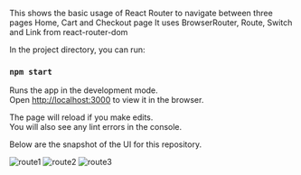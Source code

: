 This shows the basic usage of React Router to navigate between three pages Home, Cart and Checkout page
It uses BrowserRouter, Route, Switch and Link from react-router-dom


In the project directory, you can run:

### `npm start`

Runs the app in the development mode.\
Open [http://localhost:3000](http://localhost:3000) to view it in the browser.

The page will reload if you make edits.\
You will also see any lint errors in the console.

Below are the snapshot of the UI for this repository.

![route1](https://user-images.githubusercontent.com/79240323/109373600-af6ab200-7864-11eb-8e58-1fde7bf53a3d.png)
![route2](https://user-images.githubusercontent.com/79240323/109373602-b1cd0c00-7864-11eb-9509-434b853dc22d.png)
![route3](https://user-images.githubusercontent.com/79240323/109373605-b42f6600-7864-11eb-8ecb-e765c7e4b719.png)
